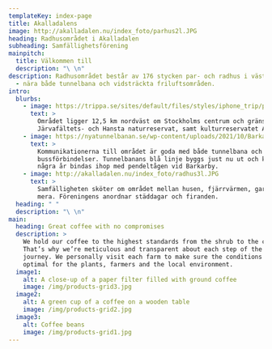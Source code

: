 ```yaml
---
templateKey: index-page
title: Akalladalens
image: http://akalladalen.nu/index_foto/parhus2l.JPG
heading: Radhusområdet i Akalladalen
subheading: Samfällighetsförening
mainpitch:
  title: Välkommen till
  description: "\ \n"
description: Radhusområdet består av 176 stycken par- och radhus i västra Akalla
  - nära både tunnelbana och vidsträckta friluftsområden.
intro:
  blurbs:
    - image: https://trippa.se/sites/default/files/styles/iphone_trip/public/akalla-by-009-1800.jpg
      text: >
        Området ligger 12,5 km nordväst om Stockholms centrum och gränsar till
        Järvafältets- och Hansta naturreservat, samt kulturreservatet Akalla by.
    - image: https://nyatunnelbanan.se/wp-content/uploads/2021/10/Barkarby-768x528.png
      text: >
        Kommunikationerna till området är goda med både tunnelbana och en mängd
        bussförbindelser. Tunnelbanans blå linje byggs just nu ut och kommer om
        några år bindas ihop med pendeltågen vid Barkarby.
    - image: http://akalladalen.nu/index_foto/radhus3l.JPG
      text: >
        Samfälligheten sköter om området mellan husen, fjärrvärmen, garagen med
        mera. Föreningens anordnar städdagar och firanden.
  heading: " "
  description: "\ \n"
main:
  heading: Great coffee with no compromises
  description: >
    We hold our coffee to the highest standards from the shrub to the cup.
    That’s why we’re meticulous and transparent about each step of the coffee’s
    journey. We personally visit each farm to make sure the conditions are
    optimal for the plants, farmers and the local environment.
  image1:
    alt: A close-up of a paper filter filled with ground coffee
    image: /img/products-grid3.jpg
  image2:
    alt: A green cup of a coffee on a wooden table
    image: /img/products-grid2.jpg
  image3:
    alt: Coffee beans
    image: /img/products-grid1.jpg
---
```


